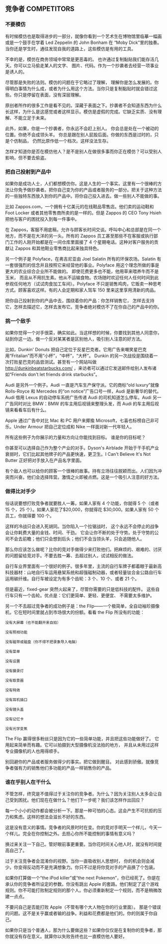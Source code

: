 ## 竞争者 COMPETITORS

### 不要模仿

有时候模仿也是取得进步的一部分，就像你看到一个艺术生在博物馆里临摹一幅画或是一个鼓手在学着 Led Zeppelin 的 John Bonham 在 “Moby Dick”里的独奏。当你还是学生时，通往发现自我的道路上，这些模仿是有用的工具。

不幸的是，模仿在商务领域中常常是更恶毒的。 也许通过复制黏贴我们能存活几天。你可以立马偷走某人的文字、 图片、代码。作为一个抄袭者去经营一项事业是诱人的。

尽管那是失败的法则。模仿的问题在于它略过了理解， 理解你是怎么发展的。你得明白事情为什么成，或者为什么用这个方法。当你只是复制黏贴时就会错过这些。你只是停留在表面，没有深层理解。

原创者所作的很多工作是看不见的。深藏于表面之下。抄袭者不会知道东西为什么长这样，为什么是这感觉或者这样显示。模仿是虚假的完成。它缺乏实质、没有理解、不能立足于未来。

此外，如果，你是一个抄袭者，你永远不会赶上别人。 你会总是处在一个被动的位置。你绝不会成领头羊。 你总是跟在别人屁股后面。你做的东西是过时的，只是个仿制品， 仍然比原作低一个档次。这样没法生存。

怎样才知道你是否在模仿他人？是不是别人在做很多事而你正在模仿？可以受别人影响，但不要去偷盗。

### 把自己投射到产品中

如果你是成功人士，人们都想模仿你。这是人生的一个事实。这里有一个很棒的方法让你免予做抄袭者。把你自己变为你的产品或者服务的一部分。把关于这种方法的一些独特东西放入到你的产品中。将你自己投入进去。做一些别人不能做的事。

比如 Zappos.com，一个拥有十亿美元的在线鞋品零售店。他们卖的运动鞋和 Foot Locker 或者其他零售商所卖的是一样的。但是 Zappos 的 CEO Tony Hsieh 把他与客户的困扰投入到每一件事中。

在 Zappos，客服不用底稿，允许与顾客长时间交谈。呼叫中心和总部是在同一个地方，而不是在大洋的另一头。所有的 Zappos 员工甚至那些不在客服或执行部门工作的人刚开始都是在一间仓库里面接了 4 个星期电话。这种对客户服务的贡献让 Zappos 和其他鞋业零售商比起来独具特色。

另一个例子是 Polyface，在弗吉尼亚由 Joel Salatin 所有的环保农场。Salatin 有一套很强烈的信念并且按照它来经营他的事业。Polyface 用这个理念所做的事是更大的农业综合企业所不能做的。 即使花费更多也不能，他用草来喂养牛而不是玉米， 而且从不用抗生素。他从不运输食物。农场随时欢迎任何人任何时间到此参观任何地方（试试肉食加工车间）。Polyface 不只是销售鸡肉，它贩卖一种思考方式。顾客喜欢这样。有的人会定期和家人驾车 150 里来这里享用清新的肉品。

把你自己投射到你的产品中去，围绕着你的产品：你怎样销售它， 怎样去支持它，怎样去描述它，怎样去发布它。竞争者绝对模仿不了在你自己的产品中的你。

### 挑一个敌手

如果你觉得一个对手很菜，确实如此。当这样想的时候，你要找到其他人同意你，站到你这一边。做一个反对某某者是区别他人，吸引别人注意的好方法。

比如，Dunkin' Donuts 把自己定位于反星巴克者。它用广告来嘲笑星巴克用“Fritalian”而不用“小杯”，“中杯”，“大杯”。 Dunkin 的另一次战役是围绕着一次打败星巴克的品尝测试。甚至有一个网站叫做 http://dunkinbeatstarbucks.com/ ，来访者可以通过它发送邮件给别人发布诸如“Friends don't let friends drink starbucks”。

Audi 是另外一个例子。Audi 一直是汽车生产保守派。它的商标“old luxury”就像 Rolls-Royce 和 Mercedes 的“on notice”广告口号一样，Audi 是新奢华的替代。Audi 借用 Lexus 的自动停车系统广告传递 Audi 的司机知道怎么停车。Audi 另一广告同时对比 BMW：BMW 的车主用后视镜来整理头发，而 Audi 的车主用后视镜来看看车后有什么。

Apple 通过广告中对比 Mac 和 PC 用户来揶揄 Microsoft，七喜也标榜自己非可乐。Under Armour 把自己定位成和 Nike 一样面对新一代年轻人。

所有这些例子为你展示的力量和方向让你能找到目标。 谁是你的目标呢？

你甚至可以选择自己作为整个产业的对手。Dyson's Airblade 开始于干手机产业衰弱时，它们比起其他牌子的产品更快速，更卫生。I Can't Believe It's Not Butter 正好把对手放入在产品名字里面。

有个敌人也可以给你的顾客一个很棒的故事。持有立场往往脱颖而出。人们因为冲突而兴奋。他们会选择阵营。激情之火即被点燃。这是一个吸引人注意的好方法。

### 做得比对手少

俗话说要想打败竞争者就要胜人一筹。如果人家有 4 个功能，你就得 5 个（或者 15 个，25 个）。如果人家花了$20,000，你就得花 $30,000。如果人家有 50 个员工，你就得要 100 个。

这样的冷战只会进入死胡同。当你陷入一个拉锯战时， 这个永远不会停止的战争会让你耗费大量的金钱、时间、干劲。 它会让你不断的处于守势。处于守势的公司不会去前瞻；他们只会想到后头；他们不会当领头羊，只会追随他人。

那么你应该怎么做呢？比你的竞对手做得少来打败他们。把麻烦的、艰难的、讨厌的问题留给竞对手。不要去胜一筹、去超过别人，试试相反的做法。

自行车业界里面有一个很好的例子。很多年里，主流的自行车牌子都着眼于最新高科技器材：山地自行车运用悬架系统和超强磁制动器，或者轻量钛合金公路自行车运用碳纤维。自行车被设定为有多个齿轮：3 个、10 个、或者 21 个。

但是最近，fixed-gear 突然火起来了，尽管你需要的只是低科技的配件。 这些自行车只有一个齿轮。优点是：它们更简单、更轻、更便宜、 不需要太多维护。

另一个不去超过竞争者的成功例子是：the Flip——一个极简单，全自动袖珍摄像机，它在短时间里就占到市场很大的份额。看看 the Flip 所没有的功能：

    没有大屏幕（也不能翻开来自拍）

    没有照相功能

    没有磁带或磁盘（你不得不把录象导入电脑）

    没有菜单

    没有设置

    没有摄录灯

    没有取景器

    没有特效

    没有耳机插口

    没有镜头盖

    没有记忆卡

    没有光学变焦

The Flip 赢得很多粉丝只是因为它的一些简单功能，并且把这些功能做好了。 它用起来简单而有趣。它可以拍摄到大型摄像机没法拍的地方， 并且从未用过这样专业摄像机的人也用得顺手。

别回避你的产品或者服务做得少的事实。把它做到醒目。 对此感到骄傲。就像竞争者强有力的销售他们多功能的产品一样销售你的产品。

### 谁在乎别人在干什么

不管怎样，终究是不值得过于关注你的竞争者。为什么？因为关注别人太多会让自己受到困扰。他们现在在做什么？他们下一步呢？我们该怎样作出回应？

每一个小小的动作都会被分析一下。那是一种可怕的心态。这会产生不可抗拒的压力和焦虑。这样的想法会滋长不好的东西。

这是没有意义的事情。竞争者的风景时时在变。你的竞对手明天一个样儿，今天一个样儿。完全在你控制之外。去担心你所不能控制的事情有意义吗？

换过来关注一下自己。管好眼前事更重要。当你花时间关心他人时，就没有时间提高自己了。

过于关注竞争者会混淆你的视野。当你一直吸收别人思想时， 你的机会则会减少。你变得反动而不是充满想象力。你只不过是将你竞对手的产品换了个包装。

如果你打算做一个“the iPod killer”或“the next Pokemon”，你已经死了。你是在承认你的竞争者所设定的参数。你没有跳出 Apple 的套路。他们制定了这个游戏规则。你不可能打败制定规则的那个人。你必须重新制定一个规则，而不是稍微改建一点点。

不要问自己是否能打败 Apple（不管有哪个大人物在你的行业里面）。 那是个错误的问题。这不是关乎赢或者输的战争。利益和花费都是他们的。你的则属于你自己。

如果你只是当个普通人，那为什么要做这些？如果你仅仅是在复制你的竞争者，那你就没有存在意义。就算你以失败告终也比一直模仿他人要好。
